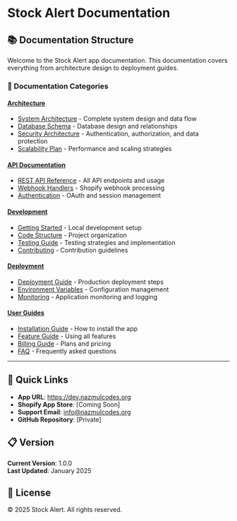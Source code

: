 # Stock Alert Documentation

## 📚 Documentation Structure

Welcome to the Stock Alert app documentation. This documentation covers everything from architecture design to deployment guides.

### 📁 Documentation Categories

#### [Architecture](./architecture/)
- [System Architecture](./architecture/system-architecture.md) - Complete system design and data flow
- [Database Schema](./architecture/database-schema.md) - Database design and relationships
- [Security Architecture](./architecture/security.md) - Authentication, authorization, and data protection
- [Scalability Plan](./architecture/scalability.md) - Performance and scaling strategies

#### [API Documentation](./api/)
- [REST API Reference](./api/rest-api.md) - All API endpoints and usage
- [Webhook Handlers](./api/webhooks.md) - Shopify webhook processing
- [Authentication](./api/authentication.md) - OAuth and session management

#### [Development](./development/)
- [Getting Started](./development/getting-started.md) - Local development setup
- [Code Structure](./development/code-structure.md) - Project organization
- [Testing Guide](./development/testing.md) - Testing strategies and implementation
- [Contributing](./development/contributing.md) - Contribution guidelines

#### [Deployment](./deployment/)
- [Deployment Guide](./deployment/deployment-guide.md) - Production deployment steps
- [Environment Variables](./deployment/environment-variables.md) - Configuration management
- [Monitoring](./deployment/monitoring.md) - Application monitoring and logging

#### [User Guides](./guides/)
- [Installation Guide](./guides/installation.md) - How to install the app
- [Feature Guide](./guides/features.md) - Using all features
- [Billing Guide](./guides/billing.md) - Plans and pricing
- [FAQ](./guides/faq.md) - Frequently asked questions

---

## 🚀 Quick Links

- **App URL**: https://dev.nazmulcodes.org
- **Shopify App Store**: [Coming Soon]
- **Support Email**: info@nazmulcodes.org
- **GitHub Repository**: [Private]

## 📋 Version

**Current Version**: 1.0.0  
**Last Updated**: January 2025

## 📄 License

© 2025 Stock Alert. All rights reserved.